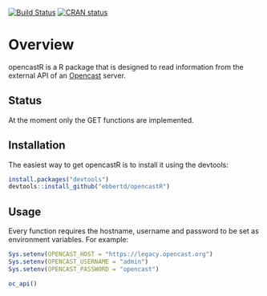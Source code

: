 <!-- badges: start -->
  [![Build Status](https://travis-ci.org/ebbertd/opencastR.svg?branch=master)](https://travis-ci.org/ebbertd/opencastR)
  [![CRAN status](https://www.r-pkg.org/badges/version/opencastR)](https://CRAN.R-project.org/package=opencastR)
  <!-- badges: end -->

# Overview

opencastR is a R package that is designed to read information from the external API of an [Opencast](http://www.opencast.org/) server.

## Status

At the moment only the GET functions are implemented.

## Installation

The easiest way to get opencastR is to install it using the devtools:

```R
install.packages("devtools")
devtools::install_github("ebbertd/opencastR")
```

## Usage

Every function requires the hostname, username and password to be set as environment variables. For example:

```R
Sys.setenv(OPENCAST_HOST = "https://legacy.opencast.org")
Sys.setenv(OPENCAST_USERNAME = "admin")
Sys.setenv(OPENCAST_PASSWORD = "opencast")

oc_api()
```
